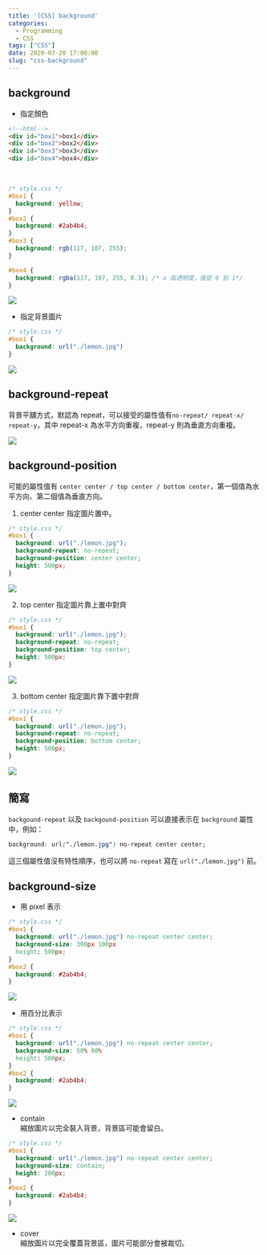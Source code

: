 ```yaml
---
title: '[CSS] background'
categories:
  - Programming
  - CSS
tags: ["CSS"]
date: 2020-07-20 17:00:00
slug: "css-background"
---
```


<!--more-->

## background
- 指定顏色
```html
<!--html-->
<div id="box1">box1</div>
<div id="box2">box2</div>
<div id="box3">box3</div>
<div id="box4">box4</div>
```

</br>

```css
/* style.css */
#box1 {
  background: yellow;
}
#box2 {
  background: #2ab4b4;
}
#box3 {
  background: rgb(117, 107, 255);
}

#box4 {
  background: rgba(117, 107, 255, 0.3); /* a 指透明度，值從 0 到 1*/
}
```

![](https://imgur.com/JqH1PAs.png)

- 指定背景圖片
```css
/* style.css */
#box1 {
  background: url("./lemon.jpg")
}
```

![](https://imgur.com/JJeq55s.png)


## background-repeat
背景平舖方式，默認為 repeat，可以接受的屬性值有`no-repeat/ repeat-x/ repeat-y`，其中 repeat-x 為水平方向重複，repeat-y 則為垂直方向重複。

![](https://imgur.com/sEPpMjb.png)

## background-position
可能的屬性值有 `center center / top center / bottom center`，第一個值為水平方向、第二個值為垂直方向。
1. center center 指定圖片置中。

```css
/* style.css */
#box1 {
  background: url("./lemon.jpg");
  background-repeat: no-repeat;
  background-position: center center;
  height: 500px;
}
```

![](https://imgur.com/vggM3P1.png)

2. top center 指定圖片靠上置中對齊

```css
/* style.css */
#box1 {
  background: url("./lemon.jpg");
  background-repeat: no-repeat;
  background-position: top center;
  height: 500px;
}
```

![](https://imgur.com/HrZij8s.png)

3. bottom center 指定圖片靠下置中對齊

```css
/* style.css */
#box1 {
  background: url("./lemon.jpg");
  background-repeat: no-repeat;
  background-position: bottom center;
  height: 500px;
}
```

![](https://imgur.com/fWHk3u4.png)

## 簡寫
`backgound-repeat` 以及 `backgound-position` 可以直接表示在 `background` 屬性中，例如：
```css
background: url("./lemon.jpg") no-repeat center center;
```
這三個屬性值沒有特性順序，也可以將 `no-repeat` 寫在 `url("./lemon.jpg")` 前。

## background-size
- 用 pixel 表示

```css
/* style.css */
#box1 {
  background: url("./lemon.jpg") no-repeat center center;
  background-size: 300px 100px
  height: 500px;
}
#box2 {
  background: #2ab4b4;
}
```

![](https://imgur.com/trKw6UL.png)

- 用百分比表示

```css
/* style.css */
#box1 {
  background: url("./lemon.jpg") no-repeat center center;
  background-size: 50% 80%
  height: 500px;
}
#box2 {
  background: #2ab4b4;
}
```

![](https://imgur.com/UH2ANRV.png)

- contain  
縮放圖片以完全裝入背景，背景區可能會留白。

```css
/* style.css */
#box1 {
  background: url("./lemon.jpg") no-repeat center center;
  background-size: contain;
  height: 200px;
}
#box2 {
  background: #2ab4b4;
}
```

![](https://imgur.com/NXi5EEu.png)

- cover  
縮放圖片以完全覆蓋背景區，圖片可能部分會被裁切。
